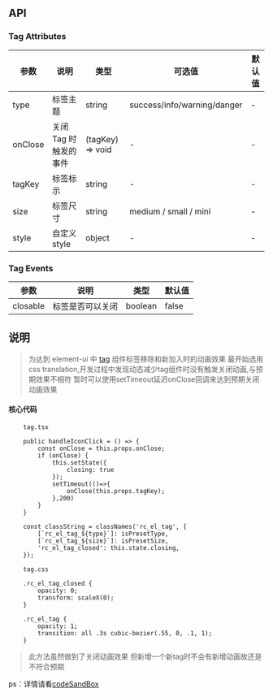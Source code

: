 ## API

### Tag Attributes

| 参数 | 说明 | 类型 | 可选值| 默认值 |
| --- | --- | --- | --- | --- |
| type | 标签主题 | string | success/info/warning/danger | - |
| onClose | 关闭 Tag 时触发的事件 | (tagKey) => void | - | - |
| tagKey | 标签标示 | string | - | - |
| size | 标签尺寸 | string | medium / small / mini | - |
| style | 自定义style | object | - | - |



### Tag Events

| 参数 | 说明 | 类型 | 默认值 |
| --- | --- | --- | --- |
| closable | 标签是否可以关闭 | boolean | false |


## 说明
> 为达到 element-ui 中 [tag](http://element.eleme.io/#/zh-CN/component/tag) 组件标签移除和新加入时的动画效果
> 最开始选用css translation,开发过程中发现动态减少tag组件时没有触发关闭动画,与预期效果不相符
> 暂时可以使用setTimeout延迟onClose回调来达到预期关闭动画效果

#### 核心代码
```
    tag.tsx

    public handleIconClick = () => {
        const onClose = this.props.onClose;
        if (onClose) {
            this.setState({
                closing: true
            });
            setTimeout(()=>{
                onClose(this.props.tagKey);
            },200)
        }
    }

    const classString = classNames('rc_el_tag', {
        [`rc_el_tag_${type}`]: isPresetType,
        [`rc_el_tag_${size}`]: isPresetSize,
        'rc_el_tag_closed': this.state.closing,
    });

    tag.css
    
    .rc_el_tag_closed {
        opacity: 0;
        transform: scaleX(0);
    }

    .rc_el_tag {
        opacity: 1;
        transition: all .3s cubic-bezier(.55, 0, .1, 1);
    }

```
>此方法虽然做到了关闭动画效果  但新增一个新tag时不会有新增动画故还是不符合预期

ps：详情请看[codeSandBox](https://codesandbox.io/s/vv2kz6ynpy)
